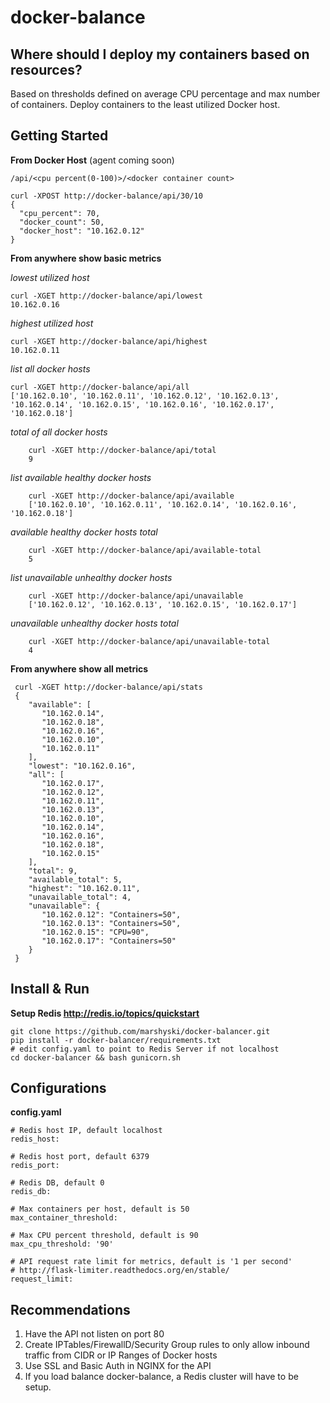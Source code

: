 # docker-balance

Where should I deploy my containers based on resources?
----------------------------


Based on thresholds defined on average CPU percentage and max number of containers.  Deploy containers to the least utilized Docker host.


Getting Started
---------------

**From Docker Host** (agent coming soon)

  `/api/<cpu percent(0-100)>/<docker container count>`

    curl -XPOST http://docker-balance/api/30/10
    {
      "cpu_percent": 70,
      "docker_count": 50,
      "docker_host": "10.162.0.12"
    }

**From anywhere show basic metrics**

*lowest utilized host*

    curl -XGET http://docker-balance/api/lowest
    10.162.0.16

*highest utilized host*

    curl -XGET http://docker-balance/api/highest
    10.162.0.11

*list all docker hosts*

    curl -XGET http://docker-balance/api/all
    ['10.162.0.10', '10.162.0.11', '10.162.0.12', '10.162.0.13', '10.162.0.14', '10.162.0.15', '10.162.0.16', '10.162.0.17', '10.162.0.18']

*total of all docker hosts*

		curl -XGET http://docker-balance/api/total
		9

*list available healthy docker hosts*

		curl -XGET http://docker-balance/api/available
		['10.162.0.10', '10.162.0.11', '10.162.0.14', '10.162.0.16', '10.162.0.18']

*available healthy docker hosts total*

		curl -XGET http://docker-balance/api/available-total
		5

*list unavailable unhealthy docker hosts*

		curl -XGET http://docker-balance/api/unavailable
		['10.162.0.12', '10.162.0.13', '10.162.0.15', '10.162.0.17']

*unavailable unhealthy docker hosts total*

		curl -XGET http://docker-balance/api/unavailable-total
		4

**From anywhere show all metrics**

     curl -XGET http://docker-balance/api/stats
     {
        "available": [
           "10.162.0.14",
           "10.162.0.18",
           "10.162.0.16",
           "10.162.0.10",
           "10.162.0.11"
        ],
        "lowest": "10.162.0.16",
        "all": [
           "10.162.0.17",
           "10.162.0.12",
           "10.162.0.11",
           "10.162.0.13",
           "10.162.0.10",
           "10.162.0.14",
           "10.162.0.16",
           "10.162.0.18",
           "10.162.0.15"
        ],
        "total": 9,
        "available_total": 5,
        "highest": "10.162.0.11",
        "unavailable_total": 4,
        "unavailable": {
           "10.162.0.12": "Containers=50",
           "10.162.0.13": "Containers=50",
           "10.162.0.15": "CPU=90",
           "10.162.0.17": "Containers=50"
        }
     }

Install & Run
--------

**Setup Redis http://redis.io/topics/quickstart**

    git clone https://github.com/marshyski/docker-balancer.git
    pip install -r docker-balancer/requirements.txt
    # edit config.yaml to point to Redis Server if not localhost
    cd docker-balancer && bash gunicorn.sh


Configurations
--------------

**config.yaml**

    # Redis host IP, default localhost
    redis_host:

    # Redis host port, default 6379
    redis_port:

    # Redis DB, default 0
	redis_db:

	# Max containers per host, default is 50
	max_container_threshold:

	# Max CPU percent threshold, default is 90
	max_cpu_threshold: '90'

    # API request rate limit for metrics, default is '1 per second'
    # http://flask-limiter.readthedocs.org/en/stable/
    request_limit:


Recommendations
---------------

 1. Have the API not listen on port 80
 2. Create IPTables/FirewallD/Security Group rules to only allow inbound traffic from CIDR or IP Ranges of Docker hosts
 3. Use SSL and Basic Auth in NGINX for the API
 4. If you load balance docker-balance, a Redis cluster will have to be setup.
